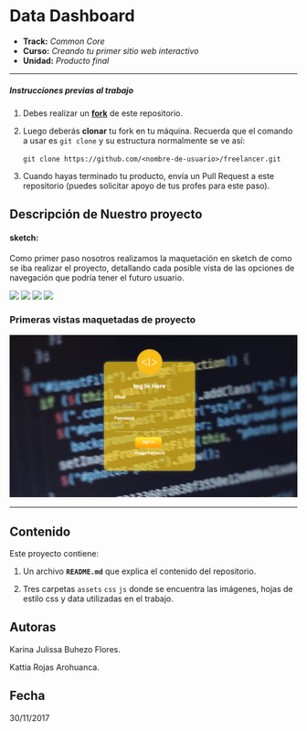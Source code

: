 # Data Dashboard

* **Track:** _Common Core_
* **Curso:** _Creando tu primer sitio web interactivo_
* **Unidad:** _Producto final_

***

##### Instrucciones previas al trabajo

1. Debes realizar un [**fork**](https://gist.github.com/ivandevp/1de47ae69a5e139a6622d78c882e1f74)
   de este repositorio.

2. Luego deberás **clonar** tu fork en tu máquina. Recuerda que el comando a usar
   es `git clone` y su estructura normalmente se ve así:

   `git clone https://github.com/<nombre-de-usuario>/freelancer.git`
3. Cuando hayas terminado tu producto, envía un Pull Request a este repositorio
   (puedes solicitar apoyo de tus profes para este paso).

## Descripción de Nuestro proyecto

#### sketch:

Como primer paso nosotros realizamos la maquetación en sketch de como se iba realizar el proyecto, detallando
cada posible vista de las opciones de navegación que podría tener el futuro usuario.

![](assets/sketch/navegación1.JPG)
![](assets/sketch/navegación2.JPG)
![](assets/sketch/navegación3.JPG)
![](assets/sketch/navegación4.JPG)

### Primeras vistas maquetadas de proyecto
![](assets/Maquetado/maqueta1.png)



___
## Contenido

Este proyecto contiene:

1. Un archivo  **`README.md`** que explica el contenido del repositorio.

2. Tres carpetas `assets` `css` `js` donde se encuentra las imágenes, hojas de estilo css y data utilizadas en el trabajo.

## Autoras
Karina Julissa Buhezo Flores.

Kattia Rojas Arohuanca.

## Fecha
30/11/2017
